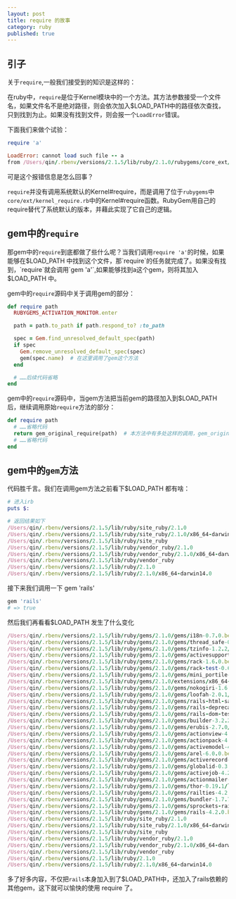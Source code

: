 ```yaml
---
layout: post
title: require 的故事
category: ruby
published: true
---
```


## 引子

关于`require`,一般我们接受到的知识是这样的：

在ruby中，`require`是位于Kernel模块中的一个方法。其方法参数接受一个文件名，如果文件名不是绝对路径，则会依次加入$LOAD_PATH中的路径依次查找，只到找到为止。如果没有找到文件，则会报一个`LoadError`错误。

下面我们来做个试验：

```ruby
require 'a'

LoadError: cannot load such file -- a
from /Users/qin/.rbenv/versions/2.1.5/lib/ruby/2.1.0/rubygems/core_ext/kernel_require.rb:55:in `require'

```

可是这个报错信息是怎么回事？

`require`并没有调用系统默认的Kernel#require，而是调用了位于`rubygems`中`core/ext/kernel_require.rb`中的Kernel#require函数。RubyGem用自己的require替代了系统默认的版本，并藉此实现了它自己的逻辑。

## gem中的`require`

那gem中的`require`到底都做了些什么呢？当我们调用`require 'a'`的时候，如果能够在$LOAD_PATH 中找到这个文件，那`require`的任务就完成了。如果没有找到，`require`就会调用`gem 'a'`,如果能够找到a这个gem，则将其加入$LOAD_PATH 中。

gem中的`require`源码中关于调用gem的部分：

```ruby
def require path
  RUBYGEMS_ACTIVATION_MONITOR.enter

  path = path.to_path if path.respond_to? :to_path

  spec = Gem.find_unresolved_default_spec(path)
  if spec
    Gem.remove_unresolved_default_spec(spec)
    gem(spec.name)  # 在这里调用了gem这个方法
  end

  # ……后续代码省略
end
```

gem中的`require`源码中，当gem方法把当前gem的路径加入到$LOAD_PATH后，继续调用原始`require`方法的部分：

```ruby
def require path
  # ……省略代码
  return gem_original_require(path)  # 本方法中有多处这样的调用，gem_original_require 是gem定义的原生的 require 方法的别名方法
  # ……省略代码
end
```

## gem中的`gem`方法

代码胜千言。我们在调用gem方法之前看下$LOAD_PATH 都有啥：


```ruby
# 进入irb
puts $:

# 返回结果如下
/Users/qin/.rbenv/versions/2.1.5/lib/ruby/site_ruby/2.1.0
/Users/qin/.rbenv/versions/2.1.5/lib/ruby/site_ruby/2.1.0/x86_64-darwin14.0
/Users/qin/.rbenv/versions/2.1.5/lib/ruby/site_ruby
/Users/qin/.rbenv/versions/2.1.5/lib/ruby/vendor_ruby/2.1.0
/Users/qin/.rbenv/versions/2.1.5/lib/ruby/vendor_ruby/2.1.0/x86_64-darwin14.0
/Users/qin/.rbenv/versions/2.1.5/lib/ruby/vendor_ruby
/Users/qin/.rbenv/versions/2.1.5/lib/ruby/2.1.0
/Users/qin/.rbenv/versions/2.1.5/lib/ruby/2.1.0/x86_64-darwin14.0
```

接下来我们调用一下 gem 'rails'

```ruby
gem 'rails'
# => true
```

然后我们再看看$LOAD_PATH 发生了什么变化

```ruby
/Users/qin/.rbenv/versions/2.1.5/lib/ruby/gems/2.1.0/gems/i18n-0.7.0.beta1/lib
/Users/qin/.rbenv/versions/2.1.5/lib/ruby/gems/2.1.0/gems/thread_safe-0.3.4/lib
/Users/qin/.rbenv/versions/2.1.5/lib/ruby/gems/2.1.0/gems/tzinfo-1.2.2/lib
/Users/qin/.rbenv/versions/2.1.5/lib/ruby/gems/2.1.0/gems/activesupport-4.2.0.beta2/lib
/Users/qin/.rbenv/versions/2.1.5/lib/ruby/gems/2.1.0/gems/rack-1.6.0.beta/lib
/Users/qin/.rbenv/versions/2.1.5/lib/ruby/gems/2.1.0/gems/rack-test-0.6.2/lib
/Users/qin/.rbenv/versions/2.1.5/lib/ruby/gems/2.1.0/gems/mini_portile-0.6.0/lib
/Users/qin/.rbenv/versions/2.1.5/lib/ruby/gems/2.1.0/extensions/x86_64-darwin-14/2.1.0-static/nokogiri-1.6.3.1
/Users/qin/.rbenv/versions/2.1.5/lib/ruby/gems/2.1.0/gems/nokogiri-1.6.3.1/lib
/Users/qin/.rbenv/versions/2.1.5/lib/ruby/gems/2.1.0/gems/loofah-2.0.1/lib
/Users/qin/.rbenv/versions/2.1.5/lib/ruby/gems/2.1.0/gems/rails-html-sanitizer-1.0.1/lib
/Users/qin/.rbenv/versions/2.1.5/lib/ruby/gems/2.1.0/gems/rails-deprecated_sanitizer-1.0.3/lib
/Users/qin/.rbenv/versions/2.1.5/lib/ruby/gems/2.1.0/gems/rails-dom-testing-1.0.3/lib
/Users/qin/.rbenv/versions/2.1.5/lib/ruby/gems/2.1.0/gems/builder-3.2.2/lib
/Users/qin/.rbenv/versions/2.1.5/lib/ruby/gems/2.1.0/gems/erubis-2.7.0/lib
/Users/qin/.rbenv/versions/2.1.5/lib/ruby/gems/2.1.0/gems/actionview-4.2.0.beta2/lib
/Users/qin/.rbenv/versions/2.1.5/lib/ruby/gems/2.1.0/gems/actionpack-4.2.0.beta2/lib
/Users/qin/.rbenv/versions/2.1.5/lib/ruby/gems/2.1.0/gems/activemodel-4.2.0.beta2/lib
/Users/qin/.rbenv/versions/2.1.5/lib/ruby/gems/2.1.0/gems/arel-6.0.0.beta1/lib
/Users/qin/.rbenv/versions/2.1.5/lib/ruby/gems/2.1.0/gems/activerecord-4.2.0.beta2/lib
/Users/qin/.rbenv/versions/2.1.5/lib/ruby/gems/2.1.0/gems/globalid-0.3.0/lib
/Users/qin/.rbenv/versions/2.1.5/lib/ruby/gems/2.1.0/gems/activejob-4.2.0.beta2/lib
/Users/qin/.rbenv/versions/2.1.5/lib/ruby/gems/2.1.0/gems/actionmailer-4.2.0.beta2/lib
/Users/qin/.rbenv/versions/2.1.5/lib/ruby/gems/2.1.0/gems/thor-0.19.1/lib
/Users/qin/.rbenv/versions/2.1.5/lib/ruby/gems/2.1.0/gems/railties-4.2.0.beta2/lib
/Users/qin/.rbenv/versions/2.1.5/lib/ruby/gems/2.1.0/gems/bundler-1.7.7/lib
/Users/qin/.rbenv/versions/2.1.5/lib/ruby/gems/2.1.0/gems/sprockets-rails-3.0.0.beta1/lib
/Users/qin/.rbenv/versions/2.1.5/lib/ruby/gems/2.1.0/gems/rails-4.2.0.beta2/lib
/Users/qin/.rbenv/versions/2.1.5/lib/ruby/site_ruby/2.1.0
/Users/qin/.rbenv/versions/2.1.5/lib/ruby/site_ruby/2.1.0/x86_64-darwin14.0
/Users/qin/.rbenv/versions/2.1.5/lib/ruby/site_ruby
/Users/qin/.rbenv/versions/2.1.5/lib/ruby/vendor_ruby/2.1.0
/Users/qin/.rbenv/versions/2.1.5/lib/ruby/vendor_ruby/2.1.0/x86_64-darwin14.0
/Users/qin/.rbenv/versions/2.1.5/lib/ruby/vendor_ruby
/Users/qin/.rbenv/versions/2.1.5/lib/ruby/2.1.0
/Users/qin/.rbenv/versions/2.1.5/lib/ruby/2.1.0/x86_64-darwin14.0
```

多了好多内容，不仅把`rails`本身加入到了$LOAD_PATH中，还加入了rails依赖的其他gem，这下就可以愉快的使用 require 了。
